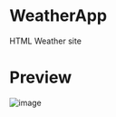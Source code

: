 # WeatherApp
HTML Weather site

# Preview
![image](https://github.com/Duchnes/weather/assets/72981462/00a4b622-746a-47e4-8a86-8ad71fcda05a)
